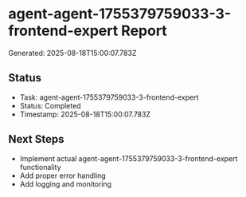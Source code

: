 # agent-agent-1755379759033-3-frontend-expert Report

Generated: 2025-08-18T15:00:07.783Z

## Status
- Task: agent-agent-1755379759033-3-frontend-expert
- Status: Completed
- Timestamp: 2025-08-18T15:00:07.783Z

## Next Steps
- Implement actual agent-agent-1755379759033-3-frontend-expert functionality
- Add proper error handling
- Add logging and monitoring
